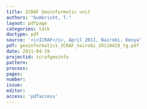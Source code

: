 ```yaml
---
title: ICRAF Geoinformatic unit
authors: "Gumbricht, T."
layout: pdfpage
categories: talk
doctype: pdf
source: '<i>ICRAF</i>, April 2011, Nairobi, Kenya'
pdf: geoinformatics_ICRAF_nairobi_20110419_tg.pdf
date: 2011-04-19
projectid: icrafgeoinfo
pattern:
process:
pages:
number:
issue:
editor:
access: 'pdfaccess'
---
```

